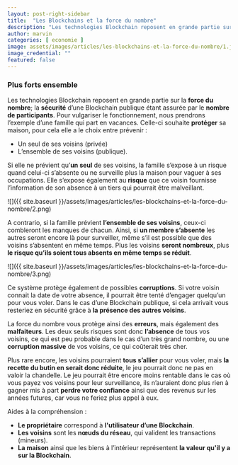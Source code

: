 ```yaml
---
layout: post-right-sidebar
title:  "Les Blockchains et la force du nombre"
description: "Les technologies Blockchain reposent en grande partie sur la force du nombre; la sécurité d’une Blockchain publique étant assurée par le nombre de participants."
author: marvin
categories: [ economie ]
image: assets/images/articles/les-blockchains-et-la-force-du-nombre/1.jpg
image_credential: ""
featured: false
---
```


### Plus forts ensemble

Les technologies Blockchain reposent en grande partie sur la **force du nombre**; la **sécurité** d’une Blockchain publique étant assurée par le **nombre de participants**. Pour vulgariser le fonctionnement, nous prendrons l’exemple d’une famille qui part en vacances. Celle-ci souhaite **protéger** sa maison, pour cela elle a le choix entre prévenir : 
-	Un seul de ses voisins (privée) 
-	L’ensemble de ses voisins (publique).

Si elle ne prévient qu’**un seul** de ses voisins, la famille s’expose à un risque quand celui-ci s’absente ou ne surveille plus la maison pour vaguer à ses occupations. Elle s’expose également au **risque** que ce voisin fournisse l’information de son absence à un tiers qui pourrait être malveillant.

![]({{ site.baseurl }}/assets/images/articles/les-blockchains-et-la-force-du-nombre/2.png)

A contrario, si la famille prévient **l’ensemble de ses voisins**, ceux-ci combleront les manques de chacun. Ainsi, si **un membre s’absente** les autres seront encore là pour surveiller, même s’il est possible que des voisins s’absentent en même temps. Plus les voisins **seront nombreux**, plus **le risque qu’ils soient tous absents en même temps se réduit**.

![]({{ site.baseurl }}/assets/images/articles/les-blockchains-et-la-force-du-nombre/3.png)

Ce système protège également de possibles **corruptions**. Si votre voisin connait la date de votre absence, il pourrait être tenté d’engager quelqu’un pour vous voler. Dans le cas d’une Blockchain publique, si cela arrivait vous resteriez en sécurité grâce à **la présence des autres voisins**. 

La force du nombre vous protège ainsi des **erreurs**, mais également des **malfaiteurs**. Les deux seuls risques sont donc **l’absence** de tous vos voisins, ce qui est peu probable dans le cas d’un très grand nombre, ou une **corruption massive** de vos voisins, ce qui coûterait très cher. 

Plus rare encore, les voisins pourraient **tous s’allier** pour vous voler, mais **la recette du butin en serait donc réduite**, le jeu pourrait donc ne pas en valoir la chandelle. Le jeu pourrait être encore moins rentable dans le cas où vous payez vos voisins pour leur surveillance, ils n’auraient donc plus rien à gagner mis à part **perdre votre confiance** ainsi que des revenus sur les années futures, car vous ne feriez plus appel à eux.

Aides à la compréhension :
-	**Le propriétaire** correspond à **l'utilisateur d’une Blockchain**.
-	**Les voisins** sont les **nœuds du réseau**, qui valident les transactions (mineurs).
-	**La maison** ainsi que les biens à l’intérieur représentent **la valeur qu'il y a sur la Blockchain**.